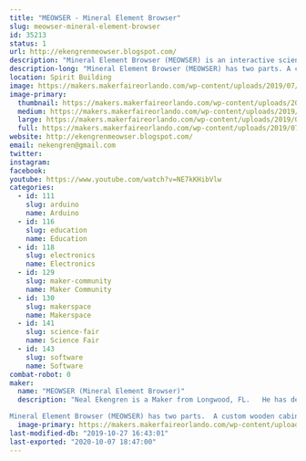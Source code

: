```yaml
---
title: "MEOWSER - Mineral Element Browser"
slug: meowser-mineral-element-browser
id: 35213
status: 1
url: http://ekengrenmeowser.blogspot.com/
description: "Mineral Element Browser (MEOWSER) is an interactive science exhibit about chemistry and rocks.  The kids will love pointing at rocks and watching the the lighting and displays change."
description-long: "Mineral Element Browser (MEOWSER) has two parts. A custom wooden cabinet containing APEX mineral samples with LED lighting has a giant touch screen overlay for navigation. Next to the wooden cabinet is a large touch screen monitor that displays the Periodic Table. You can point at elements on the Periodic Table to illuminate rocks containing that element. Also, you can point at rocks to illuminate elements found in that rock. An Arduino serves as the computer – cabinet interface. Arduino software, Computer software, and electronic circuits were built to drive this stuff. An interactive chemistry quiz challenges participants."
location: Spirit Building
image: https://makers.makerfaireorlando.com/wp-content/uploads/2019/07/Meowser-1.png
image-primary:
  thumbnail: https://makers.makerfaireorlando.com/wp-content/uploads/2019/07/Meowser-1-150x150.png
  medium: https://makers.makerfaireorlando.com/wp-content/uploads/2019/07/Meowser-1-300x183.png
  large: https://makers.makerfaireorlando.com/wp-content/uploads/2019/07/Meowser-1.png
  full: https://makers.makerfaireorlando.com/wp-content/uploads/2019/07/Meowser-1.png
website: http://ekengrenmeowser.blogspot.com/
email: nekengren@gmail.com
twitter: 
instagram: 
facebook: 
youtube: https://www.youtube.com/watch?v=NE7kKHibVlw
categories:
  - id: 111
    slug: arduino
    name: Arduino
  - id: 116
    slug: education
    name: Education
  - id: 118
    slug: electronics
    name: Electronics
  - id: 129
    slug: maker-community
    name: Maker Community
  - id: 130
    slug: makerspace
    name: Makerspace
  - id: 141
    slug: science-fair
    name: Science Fair
  - id: 143
    slug: software
    name: Software
combat-robot: 0
maker:
  name: "MEOWSER (Mineral Element Browser)"
  description: "Neal Ekengren is a Maker from Longwood, FL.   He has degrees in Engineering and Biochemistry and is an IT guru.   

Mineral Element Browser (MEOWSER) has two parts.  A custom wooden cabinet containing APEX mineral samples with LED lighting has a giant touch screen overlay for navigation.  Next to the wooden cabinet is a large touch screen monitor that displays the Periodic Table.  You can point at elements on the Periodic Table to illuminate rocks containing that element.  Also, you can point at rocks to illuminate elements found in that rock.  An Arduino serves as the computer - cabinet interface.   Arduino software, Computer software, and electronic circuits were built to drive this stuff.  An interactive chemistry quiz challenges participants."
  image-primary: https://makers.makerfaireorlando.com/wp-content/uploads/2019/07/Meowser.png
last-modified-db: "2019-10-27 16:43:01"
last-exported: "2020-10-07 18:47:00"
---
```

